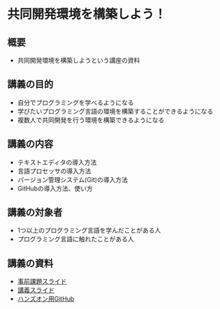 # 共同開発環境を構築しよう！
## 概要
- 共同開発環境を構築しようという講座の資料

## 講義の目的
- 自分でプログラミングを学べるようになる
- 学びたいプログラミング言語の環境を構築することができるようになる
- 複数人で共同開発を行う環境を構築できるようになる

## 講義の内容
- テキストエディタの導入方法
- 言語プロセッサの導入方法
- バージョン管理システム(Git)の導入方法
- GitHubの導入方法、使い方

## 講義の対象者
- 1つ以上のプログラミング言語を学んだことがある人
- プログラミング言語に触れたことがある人

## 講義の資料
- [事前課題スライド](./LectureMaterials.pdf)
- [講義スライド](./LectureMaterials_Pre-challenge.pdf)
- [ハンズオン用GitHub](https://github.com/sotarokashiuchi/JointDevelopmentEnviromentLesson-BasedCodeForGolang)
